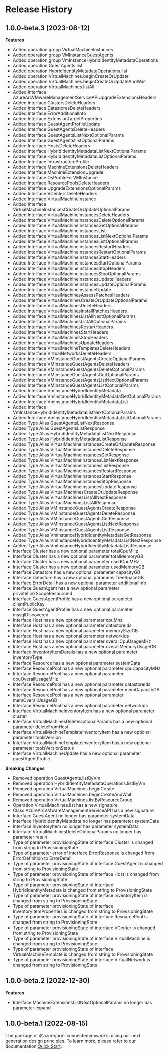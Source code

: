 # Release History
    
## 1.0.0-beta.3 (2023-08-12)
    
**Features**

  - Added operation group VirtualMachineInstances
  - Added operation group VMInstanceGuestAgents
  - Added operation group VmInstanceHybridIdentityMetadataOperations
  - Added operation GuestAgents.list
  - Added operation HybridIdentityMetadataOperations.list
  - Added operation VirtualMachines.beginCreateOrUpdate
  - Added operation VirtualMachines.beginCreateOrUpdateAndWait
  - Added operation VirtualMachines.listAll
  - Added Interface AzureArcVMwareManagementServiceAPIUpgradeExtensionsHeaders
  - Added Interface ClustersDeleteHeaders
  - Added Interface DatastoresDeleteHeaders
  - Added Interface ErrorAdditionalInfo
  - Added Interface ExtensionTargetProperties
  - Added Interface GuestAgentProfileUpdate
  - Added Interface GuestAgentsDeleteHeaders
  - Added Interface GuestAgentsListNextOptionalParams
  - Added Interface GuestAgentsListOptionalParams
  - Added Interface HostsDeleteHeaders
  - Added Interface HybridIdentityMetadataListNextOptionalParams
  - Added Interface HybridIdentityMetadataListOptionalParams
  - Added Interface InfrastructureProfile
  - Added Interface MachineExtensionsDeleteHeaders
  - Added Interface MachineExtensionUpgrade
  - Added Interface OsProfileForVMInstance
  - Added Interface ResourcePoolsDeleteHeaders
  - Added Interface UpgradeExtensionsOptionalParams
  - Added Interface VCentersDeleteHeaders
  - Added Interface VirtualMachineInstance
  - Added Interface VirtualMachineInstancesCreateOrUpdateOptionalParams
  - Added Interface VirtualMachineInstancesDeleteHeaders
  - Added Interface VirtualMachineInstancesDeleteOptionalParams
  - Added Interface VirtualMachineInstancesGetOptionalParams
  - Added Interface VirtualMachineInstancesList
  - Added Interface VirtualMachineInstancesListNextOptionalParams
  - Added Interface VirtualMachineInstancesListOptionalParams
  - Added Interface VirtualMachineInstancesRestartHeaders
  - Added Interface VirtualMachineInstancesRestartOptionalParams
  - Added Interface VirtualMachineInstancesStartHeaders
  - Added Interface VirtualMachineInstancesStartOptionalParams
  - Added Interface VirtualMachineInstancesStopHeaders
  - Added Interface VirtualMachineInstancesStopOptionalParams
  - Added Interface VirtualMachineInstancesUpdateHeaders
  - Added Interface VirtualMachineInstancesUpdateOptionalParams
  - Added Interface VirtualMachineInstanceUpdate
  - Added Interface VirtualMachinesAssessPatchesHeaders
  - Added Interface VirtualMachinesCreateOrUpdateOptionalParams
  - Added Interface VirtualMachinesDeleteHeaders
  - Added Interface VirtualMachinesInstallPatchesHeaders
  - Added Interface VirtualMachinesListAllNextOptionalParams
  - Added Interface VirtualMachinesListAllOptionalParams
  - Added Interface VirtualMachinesRestartHeaders
  - Added Interface VirtualMachinesStartHeaders
  - Added Interface VirtualMachinesStopHeaders
  - Added Interface VirtualMachinesUpdateHeaders
  - Added Interface VirtualMachineTemplatesDeleteHeaders
  - Added Interface VirtualNetworksDeleteHeaders
  - Added Interface VMInstanceGuestAgentsCreateOptionalParams
  - Added Interface VMInstanceGuestAgentsDeleteHeaders
  - Added Interface VMInstanceGuestAgentsDeleteOptionalParams
  - Added Interface VMInstanceGuestAgentsGetOptionalParams
  - Added Interface VMInstanceGuestAgentsListNextOptionalParams
  - Added Interface VMInstanceGuestAgentsListOptionalParams
  - Added Interface VmInstanceHybridIdentityMetadata
  - Added Interface VmInstanceHybridIdentityMetadataGetOptionalParams
  - Added Interface VmInstanceHybridIdentityMetadataList
  - Added Interface VmInstanceHybridIdentityMetadataListNextOptionalParams
  - Added Interface VmInstanceHybridIdentityMetadataListOptionalParams
  - Added Type Alias GuestAgentsListNextResponse
  - Added Type Alias GuestAgentsListResponse
  - Added Type Alias HybridIdentityMetadataListNextResponse
  - Added Type Alias HybridIdentityMetadataListResponse
  - Added Type Alias VirtualMachineInstancesCreateOrUpdateResponse
  - Added Type Alias VirtualMachineInstancesDeleteResponse
  - Added Type Alias VirtualMachineInstancesGetResponse
  - Added Type Alias VirtualMachineInstancesListNextResponse
  - Added Type Alias VirtualMachineInstancesListResponse
  - Added Type Alias VirtualMachineInstancesRestartResponse
  - Added Type Alias VirtualMachineInstancesStartResponse
  - Added Type Alias VirtualMachineInstancesStopResponse
  - Added Type Alias VirtualMachineInstancesUpdateResponse
  - Added Type Alias VirtualMachinesCreateOrUpdateResponse
  - Added Type Alias VirtualMachinesListAllNextResponse
  - Added Type Alias VirtualMachinesListAllResponse
  - Added Type Alias VMInstanceGuestAgentsCreateResponse
  - Added Type Alias VMInstanceGuestAgentsDeleteResponse
  - Added Type Alias VMInstanceGuestAgentsGetResponse
  - Added Type Alias VMInstanceGuestAgentsListNextResponse
  - Added Type Alias VMInstanceGuestAgentsListResponse
  - Added Type Alias VmInstanceHybridIdentityMetadataGetResponse
  - Added Type Alias VmInstanceHybridIdentityMetadataListNextResponse
  - Added Type Alias VmInstanceHybridIdentityMetadataListResponse
  - Interface Cluster has a new optional parameter totalCpuMHz
  - Interface Cluster has a new optional parameter totalMemoryGB
  - Interface Cluster has a new optional parameter usedCpuMHz
  - Interface Cluster has a new optional parameter usedMemoryGB
  - Interface Datastore has a new optional parameter capacityGB
  - Interface Datastore has a new optional parameter freeSpaceGB
  - Interface ErrorDetail has a new optional parameter additionalInfo
  - Interface GuestAgent has a new optional parameter privateLinkScopeResourceId
  - Interface GuestAgentProfile has a new optional parameter clientPublicKey
  - Interface GuestAgentProfile has a new optional parameter mssqlDiscovered
  - Interface Host has a new optional parameter cpuMhz
  - Interface Host has a new optional parameter datastoreIds
  - Interface Host has a new optional parameter memorySizeGB
  - Interface Host has a new optional parameter networkIds
  - Interface Host has a new optional parameter overallCpuUsageMHz
  - Interface Host has a new optional parameter overallMemoryUsageGB
  - Interface InventoryItemDetails has a new optional parameter inventoryType
  - Interface Resource has a new optional parameter systemData
  - Interface ResourcePool has a new optional parameter cpuCapacityMHz
  - Interface ResourcePool has a new optional parameter cpuOverallUsageMHz
  - Interface ResourcePool has a new optional parameter datastoreIds
  - Interface ResourcePool has a new optional parameter memCapacityGB
  - Interface ResourcePool has a new optional parameter memOverallUsageGB
  - Interface ResourcePool has a new optional parameter networkIds
  - Interface VirtualMachineInventoryItem has a new optional parameter cluster
  - Interface VirtualMachinesDeleteOptionalParams has a new optional parameter deleteFromHost
  - Interface VirtualMachineTemplateInventoryItem has a new optional parameter toolsVersion
  - Interface VirtualMachineTemplateInventoryItem has a new optional parameter toolsVersionStatus
  - Interface VirtualMachineUpdate has a new optional parameter guestAgentProfile

**Breaking Changes**

  - Removed operation GuestAgents.listByVm
  - Removed operation HybridIdentityMetadataOperations.listByVm
  - Removed operation VirtualMachines.beginCreate
  - Removed operation VirtualMachines.beginCreateAndWait
  - Removed operation VirtualMachines.listByResourceGroup
  - Operation VirtualMachines.list has a new signature
  - Class AzureArcVMwareManagementServiceAPI has a new signature
  - Interface GuestAgent no longer has parameter systemData
  - Interface HybridIdentityMetadata no longer has parameter systemData
  - Interface InventoryItem no longer has parameter systemData
  - Interface VirtualMachinesDeleteOptionalParams no longer has parameter retain
  - Type of parameter provisioningState of interface Cluster is changed from string to ProvisioningState
  - Type of parameter error of interface ErrorResponse is changed from ErrorDefinition to ErrorDetail
  - Type of parameter provisioningState of interface GuestAgent is changed from string to ProvisioningState
  - Type of parameter provisioningState of interface Host is changed from string to ProvisioningState
  - Type of parameter provisioningState of interface HybridIdentityMetadata is changed from string to ProvisioningState
  - Type of parameter provisioningState of interface InventoryItem is changed from string to ProvisioningState
  - Type of parameter provisioningState of interface InventoryItemProperties is changed from string to ProvisioningState
  - Type of parameter provisioningState of interface ResourcePool is changed from string to ProvisioningState
  - Type of parameter provisioningState of interface VCenter is changed from string to ProvisioningState
  - Type of parameter provisioningState of interface VirtualMachine is changed from string to ProvisioningState
  - Type of parameter provisioningState of interface VirtualMachineTemplate is changed from string to ProvisioningState
  - Type of parameter provisioningState of interface VirtualNetwork is changed from string to ProvisioningState
    
    
## 1.0.0-beta.2 (2022-12-30)
    
**Features**

  - Interface MachineExtensionsListNextOptionalParams no longer has parameter expand
    
    
## 1.0.0-beta.1 (2022-08-15)

The package of @azure/arm-connectedvmware is using our next generation design principles. To learn more, please refer to our documentation [Quick Start](https://aka.ms/js-track2-quickstart).
